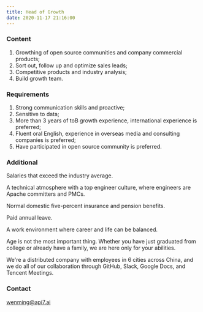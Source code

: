 ```yaml
---
title: Head of Growth
date: 2020-11-17 21:16:00
---
```


### Content

1. Growthing of open source communities and company commercial products;
2. Sort out, follow up and optimize sales leads;
3. Competitive products and industry analysis;
4. Build growth team.

### Requirements

1. Strong communication skills and proactive;
2. Sensitive to data;
3. More than 3 years of toB growth experience, international experience is preferred;
4. Fluent oral English, experience in overseas media and consulting companies is preferred;
5. Have participated in open source community is preferred.

### Additional

Salaries that exceed the industry average.

A technical atmosphere with a top engineer culture, where engineers are Apache committers and PMCs.

Normal domestic five-percent insurance and pension benefits.

Paid annual leave.

A work environment where career and life can be balanced.

Age is not the most important thing. Whether you have just graduated from college or already have a family, we are here only for your abilities.

We're a distributed company with employees in 6 cities across China, and we do all of our collaboration through GitHub, Slack, Google Docs, and Tencent Meetings.

### Contact

[wenming@api7.ai](mailto:wenming@api7.ai)
